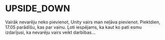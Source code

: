# UPSIDE_DOWN

Vairāk nevarēju neko pievienot, Unity vairs man neļāva pievienot. Piektdien, 17.05 parādīšu, kas par vainu. 
Ļoti iespējams, ka kaut ko pati esmu izdarījusi, ka nevarēju vairs veikt darbības...
